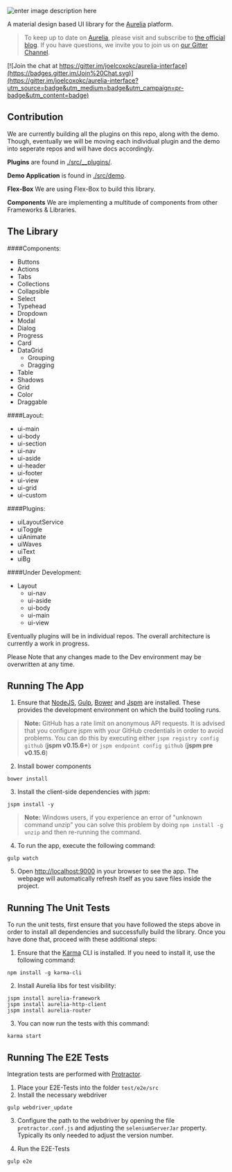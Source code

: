 ![enter image description here](http://i.imgur.com/YfdTCGf.png)

A material design based UI library for the [Aurelia](http://www.aurelia.io/) platform.

> To keep up to date on [Aurelia](http://www.aurelia.io/), please visit and subscribe to [the official blog](http://blog.durandal.io/). If you have questions, we invite you to join us on [our Gitter Channel](https://gitter.im/aurelia/discuss).

[![Join the chat at https://gitter.im/joelcoxokc/aurelia-interface](https://badges.gitter.im/Join%20Chat.svg)](https://gitter.im/joelcoxokc/aurelia-interface?utm_source=badge&utm_medium=badge&utm_campaign=pr-badge&utm_content=badge)

## Contribution

We are currently building all the plugins on this repo, along with the demo. Though, eventually we will be moving each individual plugin and the demo into seperate repos and will have docs accordingly.

**Plugins** are found in [./src/__plugins/](./plugins/demo).

**Demo Application** is found in [./src/demo](/src/demo).

**Flex-Box** We are using Flex-Box to build this library.

**Components** We are implementing a multitude of components from other Frameworks & Libraries.


## The Library


####Components:

 - Buttons
 - Actions
 - Tabs
 - Collections
 - Collapsible
 - Select
 - Typehead
 - Dropdown
 - Modal
 - Dialog
 - Progress
 - Card
 - DataGrid
   - Grouping
   - Dragging
 - Table
 - Shadows
 - Grid
 - Color
 - Draggable

####Layout:

 - ui-main
 - ui-body
 - ui-section
 - ui-nav
 - ui-aside
 - ui-header
 - ui-footer
 - ui-view
 - ui-grid
 - ui-custom

####Plugins:

 - uiLayoutService
 - uiToggle
 - uiAnimate
 - uiWaves
 - uiText
 - uiBg


####Under Development:

 - Layout
   - ui-nav
   - ui-aside
   - ui-body
   - ui-main
   - ui-view

Eventually plugins will be in individual repos. The overall architecture is currently a work in progress.

Please Note that any changes made to the Dev environment may be overwritten at any time.

## Running The App

1. Ensure that [NodeJS](http://nodejs.org/), [Gulp](https://github.com/gulpjs/gulp/blob/master/docs/getting-started.md), [Bower](http://bower.io/) and [Jspm](https://github.com/jspm/jspm-cli/wiki/Getting-Started) are installed. These provides the development environment on which the build tooling runs.
  > **Note:** GitHub has a rate limit on anonymous API requests. It is advised that you configure jspm with your GitHub credentials in order to avoid problems. You can do this by executing either `jspm registry config github` (**jspm v0.15.6+**) or `jspm endpoint config github` (**jspm pre v0.15.6**)

2. Install bower components

  ```
  bower install
  ```

3. Install the client-side dependencies with jspm:
  ```
  jspm install -y
  ```
  >**Note:** Windows users, if you experience an error of "unknown command unzip" you can solve this problem by doing `npm install -g unzip` and then re-running the command.
 
4. To run the app, execute the following command:
  ```
  gulp watch
  ```
5. Open [http://localhost:9000](http://localhost:9000) in your browser to see the app. The webpage will automatically refresh itself as you save files inside the project.

## Running The Unit Tests

To run the unit tests, first ensure that you have followed the steps above in order to install all dependencies and successfully build the library. Once you have done that, proceed with these additional steps:

1. Ensure that the [Karma](http://karma-runner.github.io/) CLI is installed. If you need to install it, use the following command:

  ```shell
  npm install -g karma-cli
  ```
2. Install Aurelia libs for test visibility:

```shell
jspm install aurelia-framework
jspm install aurelia-http-client
jspm install aurelia-router
```
3. You can now run the tests with this command:

  ```shell
  karma start
  ```

## Running The E2E Tests
Integration tests are performed with [Protractor](http://angular.github.io/protractor/#/).

1. Place your E2E-Tests into the folder ```test/e2e/src```
2. Install the necessary webdriver

  ```shell
  gulp webdriver_update
  ```

3. Configure the path to the webdriver by opening the file ```protractor.conf.js``` and adjusting the ```seleniumServerJar``` property. Typically its only needed to adjust the version number.

4. Run the E2E-Tests

  ```shell
  gulp e2e
  ```
